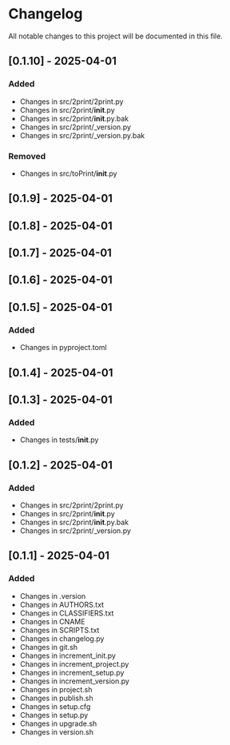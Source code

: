 # Changelog

All notable changes to this project will be documented in this file.

## [0.1.10] - 2025-04-01

### Added
- Changes in src/2print/2print.py
- Changes in src/2print/__init__.py
- Changes in src/2print/__init__.py.bak
- Changes in src/2print/_version.py
- Changes in src/2print/_version.py.bak

### Removed
- Changes in src/toPrint/__init__.py

## [0.1.9] - 2025-04-01

## [0.1.8] - 2025-04-01

## [0.1.7] - 2025-04-01

## [0.1.6] - 2025-04-01

## [0.1.5] - 2025-04-01

### Added
- Changes in pyproject.toml

## [0.1.4] - 2025-04-01

## [0.1.3] - 2025-04-01

### Added
- Changes in tests/__init__.py

## [0.1.2] - 2025-04-01

### Added
- Changes in src/2print/2print.py
- Changes in src/2print/__init__.py
- Changes in src/2print/__init__.py.bak
- Changes in src/2print/_version.py

## [0.1.1] - 2025-04-01

### Added
- Changes in .version
- Changes in AUTHORS.txt
- Changes in CLASSIFIERS.txt
- Changes in CNAME
- Changes in SCRIPTS.txt
- Changes in changelog.py
- Changes in git.sh
- Changes in increment_init.py
- Changes in increment_project.py
- Changes in increment_setup.py
- Changes in increment_version.py
- Changes in project.sh
- Changes in publish.sh
- Changes in setup.cfg
- Changes in setup.py
- Changes in upgrade.sh
- Changes in version.sh


